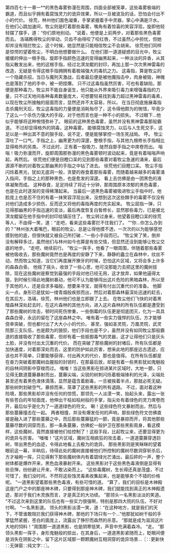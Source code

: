 第四百七十一章一**的黑色毒雾弥漫在周围，四面全部被笼罩，这些毒雾极端的霸道，而且似乎拥有着腐蚀灵力的诡异效果，所以一旦被波及的话，恐怕会付出不小的代价。
徐荒，林州他们面色凝重，手掌紧握着手中灵器，掌心中满是汗水。
在他们心跳加速间，牧尘则是盯着那些毒雾，嘴角有着惊喜的笑容浮现，旋即他轻轻摆了摆手，道：“你们原地别动。
”说着，他便是上前两步，对着那些黑色毒雾而去。
洛璃瞧得牧尘的举动，贝齿不由得咬了咬红唇，不过虽然心中担忧，但她却并没有阻拦牧尘，这个时候，她显然是只能相信牧尘不会胡来。
徐荒他们同样是惊愕的望着牧尘，不明白他想要做什么。
在他们那一道道疑惑的目光中，牧尘缓缓的伸出一根手指，旋即手指颜色迅速的变得幽黑起来，一种淡淡的异香，从其指尖散发出来，他的这根手指，经过北溟龙鲲的封印，再加上那一次次黑神雷毒的改造，无疑是令得这根手指拥拥有着极端强大的毒抗之力。
这毒指，算是牧尘的一个隐藏杀招，当日与魔刑天激战，后者最后便是被他魔指击中，肉身被毁，神魄也是落到了他的手中，被一把捏爆。
只不过这毒指虽然厉害，可也有着缺陷，那便是那种毒力，牧尘并不能自身诞生，他只能从外界来吸引毒力来增强毒指的力量，只不过天地间各种毒素数量庞大，可想要轻易找到毒力超过黑神雷毒的毒素，以现在牧尘所接触的层面而言，显然还并不太容易，所以。
在当日彻底施展毒指击杀魔刑天后，牧尘这毒指的力量便是消耗殆尽了，这令得他颇为的惋惜，毕竟少了这么一个杀伤力强大的手段，对于他而言也是一种不小的损失。
不过眼下...他似乎能够将这种惋惜弥补了。
眼前的这种黑色毒雾，虽然并没有黑神雷毒那般霸道。
不过却显得格外的阴毒，这种毒雾。
能够腐蚀灵力，以后与人生死交手，这足以是一种出其不意的狠手段，说不定，便是能够掌控一场生死战局。
呼。
牧尘深吐了一口气，手指之上，幽黑更为的深邃，整根手指，与其他九根修长手指相比显得格外的另类。
不过此时，正有着一股吸力，陡然自那手指之中席卷而出。
嗡嗡！吸力弥漫而开，旋即周围那弥漫的黑色毒雾顿时波动起来，竟是有着嗡嗡声响起，再然后。
徐荒他们便是目瞪口呆的见到那些毒雾对着牧尘急速的涌来，最后源源不断的对着牧尘那幽黑的手指之中钻了进去。
徐荒他们目瞪口呆。
牧尘手指闪烁着黑光，犹如无底洞一般，贪婪的吞食着那些毒雾，而随着越来越多的毒雾涌入指间，手指之上的那种黑色，也是愈发的深邃。
看上去仿佛是由一团黑色的液体凝聚而成。
这种吞食，足足持续了将近十分钟，那周围原本浓郁的黑色毒雾，也是在此时逐渐的变得稀薄起来。
当最后一道黑色毒雾被吸进牧尘手指中时，他脸庞上也是忍不住的有着一抹笑容浮现出来，没想到这次这些棘手的毒雾不仅没有对他们造成多少损伤，反而还又将他的毒指再度的充实起来。
牧尘屈指一弹，只见得那幽黑的手指迅速的变淡，最后再度恢复白皙修长，显然那些毒力，已是被北溟龙鲲留在他手指中的封印给镇压住了。
牧尘转过身来，他望着目瞪口呆的徐荒等人，不由得一笑，道：“走吧，看来这些毒雾拦不住我们了。
”“你...你怎么办到的？”林州张大着嘴巴，眼前的牧尘，总是让得他摸不透，一次次的以为能够感觉摸到他的底，但很快就又被自己所打破...“一些小手段而已。
”牧尘笑了笑，倒并没有解释多过，虽然他们与林州如今也算是有些交情，但显然还没到能够让牧尘交底的地步。
“走吧，继续前行。
”牧尘一挥手，他看了一眼周围，伴随着那些毒雾被他吸收去，那些魔树竟然也是再度的安静了下来，静静的矗立在森林中，纹丝不动，然而牧尘知道，当它们再度展开獠牙的时候，恐怕这片区域，又将会多上许多的森森白骨。
他摇了摇头，收敛了一些心思，他可没那能力去把这里的魔树拔除，现在这些魔树是察觉到最强的手段对他已经无用，这才放弃，如果他逼得太狠，到时候引得此地魔树暴动，他可不认为能够闯出这片危险的黑暗森林，所以至于其他的人，还是自求多福般，想要来寻宝，就得有付出沉重代价的准备。
他脚尖一点，身形已是犹如一缕青烟般疾掠而出，然后对着那森林最深处迅速的赶去，在其后方，洛璃，徐荒，林州他们也是立即跟了上去。
在牧尘他们飞快的对着黑暗森林深处赶去时，在这片森林的其他方向，进入这片森林的所有队伍都是遭受到了那些魔树的攻击，顿时间死伤惨重，一些倒霉的队伍更是彻底团灭，化为一具具森森白骨，永远的留在了这座森林之中。
唯有着一些实力强悍的队伍，方才能够侥幸突破，但也都付出了大大小小的代价。
甚至，强如圣灵院，万凰灵院，武灵院那三支队伍，也是颇为的狼狈，他们手段也是不少，虽然并没有如同牧尘那般霸道的直接吸收了那些毒雾，但却有着一些抵御毒气的灵器，这才让得他们只是灰头土脸，并没有付出太沉重的代价。
而在突破了那些魔树的封堵后，所有队伍都是加快速度，对着那深处而去，这里的防护如此厉害，想来此地的那座远古遗迹，应该也并不简单，只要能够获得，付出再大的代价，那也是值得。
在所有队伍都是在奋力突破着那魔树血腥般的封锁时，在那最后放，却是有着一些黑影犹如鬼魅般的自林间阴影中穿梭而过。
嗤嗤！当这些黑影在掠进某片区域时，大地一颤，只见得无数道蔓藤暴射而出，蔓藤尖端，尖锐的树刺闪烁着极端锋利的光泽，尖端处甚至还有着黑色液体滴落，显然是蕴含着剧毒，一旦被挨着半点，那就必死无疑。
那些树刺划破空气，暴掠而来，笼罩了这些黑影的所有退路。
不过，面对着这种险境，那些黑影却并没有任何的惊慌，那领先一人淡漠一笑，抬起头来，露出一张有些苍白的年轻面庞，他伸出干枯如枯树般的手掌，指尖处有着绿色的灵力席卷而开，最后似乎是化为了一道道绿色的符文。
唰！这些绿色符文暴射而出，然后与那些蔓藤撞击在一起。
两者相撞，并没有爆发任何的声响，那些绿色符文仿佛直接是融入进了那些蔓藤之中，而后那些蔓藤猛的一颤，竟是暴掠而开，将其他那些蔓藤尽数的洞穿而去，那一条条蔓藤，仿佛蛇一般护卫在那些黑影周身，看这模样，这些魔树，竟然直接被他们给控制了！这般手段，比起牧尘来，还要显得更为的诡异与厉害。
“嗤嗤！”这片区域，魔树互相疯狂的攻击着，一道道蔓藤穿透巨树，带出黑色的血迹，令得此地看上去极为的诡异。
那些黑影则是笑眯眯的望着眼前这一幕，半晌后，待得此处的魔树直接被他们所控制的魔树尽数洞穿斩杀后，方才袖袍一挥，只见得剩下那些魔树体内有着碧绿光芒涌出，最后砰的一声，整个树体都是爆炸开来，黑色血液暴射开来。
这些黑影对于这些黑色毒液倒是显得有些忌惮，纷纷避让开来，不敢沾染而上。
“这些毒魔树，生长得还真是茂盛，不过可惜了，我们没时间，不然将这些蚀灵毒素收集起来，也是能够卖个不错的价格呢。
”一道黑影望着那些黑色毒液，有些可惜的道。
“算了，我们的目标是木神殿这座门户之中的那座神木碑，只要得到那座神木碑，我们就能找到真正的木神殿遗迹，那对于我们木灵族而言，才是真正的大功绩。
”那领头一名黑影淡淡的笑道。
“不过这次来到这里的队伍也有一些实力很强啊，特别是那四大院的队伍，不好对付啊。
”一名黑影道。
领头的黑影淡漠一笑，道：“在这种地方，就是我们的天下，不管谁敢阻拦我们获得神木碑，那他的下场只有一个...”他那犹如树干般的手掌猛然紧握，苍白的面庞上，流露出了狰狞而森然的杀意。
“那就是成为滋润这片大地的饲料！”周围那一道道黑影，也是阴寒低笑，声音中充满着森冷。
“走。
”那领头黑影一挥手，身形鬼魅般的掠出，在其身后，一道道黑影紧随而上，眨眼间便是消失在阴影之中，留下这片区域那一颗颗魔树互相洞穿的诡异场景...〖∷更新快∷无弹窗∷纯文字∷〗。
